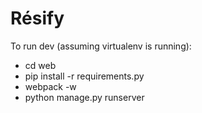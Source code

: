 # Résify

To run dev (assuming virtualenv is running):
* cd web
* pip install -r requirements.py
* webpack -w
* python manage.py runserver
